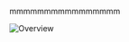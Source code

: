 mmmmmmmmmmmmmmmm

![Overview](https://github-readme-stats.vercel.app/api?username=Radioplus&include_all_commits=true&count_private=true&title_color=CC88BB&text_color=885566&bg_color=20,F2FBFF,E6F8FF,FFE6EB,FFF2F5)

